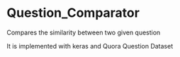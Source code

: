 # Question_Comparator
Compares the similarity between two given question

It is implemented with keras and Quora Question Dataset
